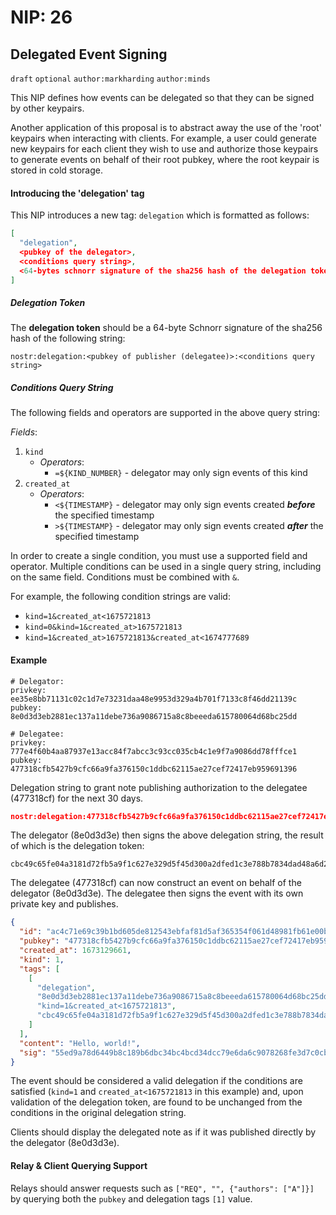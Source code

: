 NIP: 26
=======

Delegated Event Signing
-----

`draft` `optional` `author:markharding` `author:minds`

This NIP defines how events can be delegated so that they can be signed by other keypairs.

Another application of this proposal is to abstract away the use of the 'root' keypairs when interacting with clients. For example, a user could generate new keypairs for each client they wish to use and authorize those keypairs to generate events on behalf of their root pubkey, where the root keypair is stored in cold storage. 

#### Introducing the 'delegation' tag

This NIP introduces a new tag: `delegation` which is formatted as follows:

```json
[
  "delegation",
  <pubkey of the delegator>,
  <conditions query string>,
  <64-bytes schnorr signature of the sha256 hash of the delegation token>
]
```

##### Delegation Token

The **delegation token** should be a 64-byte Schnorr signature of the sha256 hash of the following string:

```
nostr:delegation:<pubkey of publisher (delegatee)>:<conditions query string>
```

##### Conditions Query String

The following fields and operators are supported in the above query string:

*Fields*:
1. `kind`
   -  *Operators*:
      -  `=${KIND_NUMBER}` - delegator may only sign events of this kind
2. `created_at`
   -  *Operators*:
      -  `<${TIMESTAMP}` - delegator may only sign events created ***before*** the specified timestamp
      -  `>${TIMESTAMP}` - delegator may only sign events created ***after*** the specified timestamp

In order to create a single condition, you must use a supported field and operator. Multiple conditions can be used in a single query string, including on the same field. Conditions must be combined with `&`.

For example, the following condition strings are valid:

- `kind=1&created_at<1675721813`
- `kind=0&kind=1&created_at>1675721813`
- `kind=1&created_at>1675721813&created_at<1674777689`

#### Example

```
# Delegator:
privkey: ee35e8bb71131c02c1d7e73231daa48e9953d329a4b701f7133c8f46dd21139c
pubkey:  8e0d3d3eb2881ec137a11debe736a9086715a8c8beeeda615780064d68bc25dd

# Delegatee:
privkey: 777e4f60b4aa87937e13acc84f7abcc3c93cc035cb4c1e9f7a9086dd78fffce1
pubkey:  477318cfb5427b9cfc66a9fa376150c1ddbc62115ae27cef72417eb959691396
```

Delegation string to grant note publishing authorization to the delegatee (477318cf) for the next 30 days.
```json
nostr:delegation:477318cfb5427b9cfc66a9fa376150c1ddbc62115ae27cef72417eb959691396:kind=1&created_at<1675721885
```

The delegator (8e0d3d3e) then signs the above delegation string, the result of which is the delegation token:
```
cbc49c65fe04a3181d72fb5a9f1c627e329d5f45d300a2dfed1c3e788b7834dad48a6d27d8e244af39c77381334ede97d4fd15abe80f35fda695fd9bd732aa1e
```

The delegatee (477318cf) can now construct an event on behalf of the delegator (8e0d3d3e). The delegatee then signs the event with its own private key and publishes.
```json
{
  "id": "ac4c71e69c39b1bd605de812543ebfaf81d5af365354f061d48981fb61e00b8a",
  "pubkey": "477318cfb5427b9cfc66a9fa376150c1ddbc62115ae27cef72417eb959691396",
  "created_at": 1673129661,
  "kind": 1,
  "tags": [
    [
      "delegation",
      "8e0d3d3eb2881ec137a11debe736a9086715a8c8beeeda615780064d68bc25dd",
      "kind=1&created_at<1675721813",
      "cbc49c65fe04a3181d72fb5a9f1c627e329d5f45d300a2dfed1c3e788b7834dad48a6d27d8e244af39c77381334ede97d4fd15abe80f35fda695fd9bd732aa1e"
    ]
  ],
  "content": "Hello, world!",
  "sig": "55ed9a78d6449b8c189b6dbc34bc4bcd34dcc79e6da6c9078268fe3d7c0cbe62b1b907ffb76ba591e83895b1329bf2e6e16f3b0cd5827272e420d419c6f0f0b5"
}
```

The event should be considered a valid delegation if the conditions are satisfied (`kind=1` and `created_at<1675721813` in this example) and, upon validation of the delegation token, are found to be unchanged from the conditions in the original delegation string.

Clients should display the delegated note as if it was published directly by the delegator (8e0d3d3e).


#### Relay & Client Querying Support

Relays should answer requests such as `["REQ", "", {"authors": ["A"]}]` by querying both the `pubkey` and delegation tags `[1]` value.  

